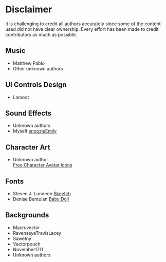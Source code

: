 # Disclaimer

It is challenging to credit all authors accurately since some of the content used did not have clear ownership. Every effort has been made to credit contributors as much as possible.

## Music

- Matthew Pablo
- Other unknown authors

## UI Controls Design

- Lamoot

## Sound Effects

- Unknown authors
- Myself
  [snoozleEmily](https://github.com/snoozleEmily)

## Character Art

- Unknown author  
  [Free Character Avatar Icons](https://craftpix.net/freebies/free-character-avatar-icons/)

## Fonts

- Steven J. Lundeen
  [Skeetch](https://www.dafont.com/skeetch.font)
- Denise Bentulan
  [Baby Doll](https://www.dafont.com/babydoll.font)

## Backgrounds

- Macrovector
- RavenseyeTravisLacey
- Sawetny
- Vectorpouch
- November1711
- Unknown authors
